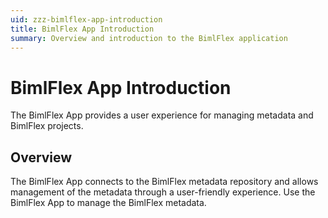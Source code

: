 ```yaml
---
uid: zzz-bimlflex-app-introduction
title: BimlFlex App Introduction
summary: Overview and introduction to the BimlFlex application
---
```

# BimlFlex App Introduction

<!-- TODO: Delete -->

The BimlFlex App provides a user experience for managing metadata and BimlFlex projects.

## Overview

The BimlFlex App connects to the BimlFlex metadata repository and allows management of the metadata through a user-friendly experience. Use the BimlFlex App to manage the BimlFlex metadata.
